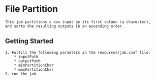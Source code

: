 # File Partition #
    This job partitions a csv input by its first column (a charecter),
    and sorts the resulting outputs in an ascending order.
## Getting Started ##
    1. Fulfill the following paramters in the resources/job.conf file:
        * inputPath
        * outputPath
        * minPartitionChar
        * maxPartitionChar
    2. run the job